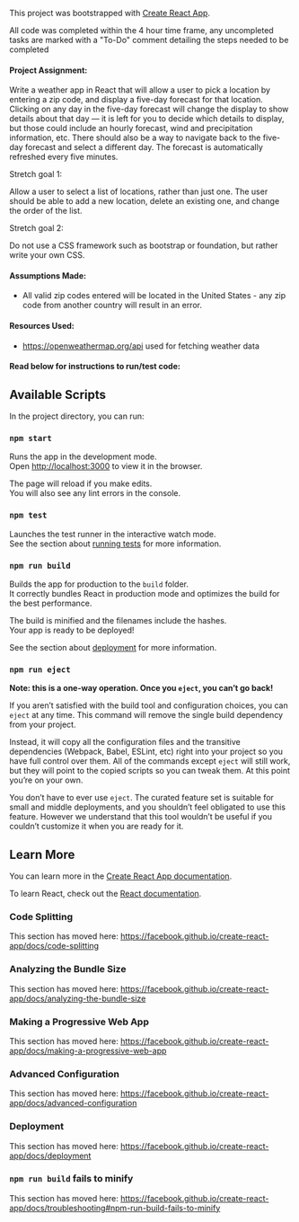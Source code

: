 This project was bootstrapped with [Create React App](https://github.com/facebook/create-react-app).

All code was completed within the 4 hour time frame, any uncompleted tasks are marked with a "To-Do" comment detailing the steps needed to be completed

#### Project Assignment:
Write a weather app in React that will allow a user to pick a location by entering a zip code, and display a five-day forecast for that location. Clicking on any day in the five-day forecast will change the display to show details about that day — it is left for you to decide which details to display, but those could include an hourly forecast, wind and precipitation information, etc. There should also be a way to navigate back to the five-day forecast and select a different day. The forecast is automatically refreshed every five minutes.

Stretch goal 1:

Allow a user to select a list of locations, rather than just one. The user should be able to add a new location, delete an existing one, and change the order of the list.  

Stretch goal 2: 

Do not use a CSS framework such as bootstrap or foundation, but rather write your own CSS.

#### Assumptions Made:
- All valid zip codes entered will be located in the United States - any zip code from another country will result in an error. 

#### Resources Used:
- https://openweathermap.org/api used for fetching weather data

#### Read below for instructions to run/test code:

## Available Scripts

In the project directory, you can run:

### `npm start`

Runs the app in the development mode.<br>
Open [http://localhost:3000](http://localhost:3000) to view it in the browser.

The page will reload if you make edits.<br>
You will also see any lint errors in the console.

### `npm test`

Launches the test runner in the interactive watch mode.<br>
See the section about [running tests](https://facebook.github.io/create-react-app/docs/running-tests) for more information.

### `npm run build`

Builds the app for production to the `build` folder.<br>
It correctly bundles React in production mode and optimizes the build for the best performance.

The build is minified and the filenames include the hashes.<br>
Your app is ready to be deployed!

See the section about [deployment](https://facebook.github.io/create-react-app/docs/deployment) for more information.

### `npm run eject`

**Note: this is a one-way operation. Once you `eject`, you can’t go back!**

If you aren’t satisfied with the build tool and configuration choices, you can `eject` at any time. This command will remove the single build dependency from your project.

Instead, it will copy all the configuration files and the transitive dependencies (Webpack, Babel, ESLint, etc) right into your project so you have full control over them. All of the commands except `eject` will still work, but they will point to the copied scripts so you can tweak them. At this point you’re on your own.

You don’t have to ever use `eject`. The curated feature set is suitable for small and middle deployments, and you shouldn’t feel obligated to use this feature. However we understand that this tool wouldn’t be useful if you couldn’t customize it when you are ready for it.

## Learn More

You can learn more in the [Create React App documentation](https://facebook.github.io/create-react-app/docs/getting-started).

To learn React, check out the [React documentation](https://reactjs.org/).

### Code Splitting

This section has moved here: https://facebook.github.io/create-react-app/docs/code-splitting

### Analyzing the Bundle Size

This section has moved here: https://facebook.github.io/create-react-app/docs/analyzing-the-bundle-size

### Making a Progressive Web App

This section has moved here: https://facebook.github.io/create-react-app/docs/making-a-progressive-web-app

### Advanced Configuration

This section has moved here: https://facebook.github.io/create-react-app/docs/advanced-configuration

### Deployment

This section has moved here: https://facebook.github.io/create-react-app/docs/deployment

### `npm run build` fails to minify

This section has moved here: https://facebook.github.io/create-react-app/docs/troubleshooting#npm-run-build-fails-to-minify
